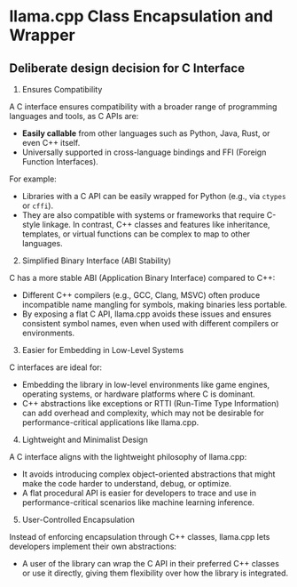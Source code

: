 # llama.cpp Class Encapsulation and Wrapper

## Deliberate design decision for C Interface
1. Ensures Compatibility

A C interface ensures compatibility with a broader range of programming languages and tools, as C APIs are:

- <b>Easily callable</b> from other languages such as Python, Java, Rust, or even C++ itself.
- Universally supported in cross-language bindings and FFI (Foreign Function Interfaces).

For example:

- Libraries with a C API can be easily wrapped for Python (e.g., via `ctypes` or `cffi`).
- They are also compatible with systems or frameworks that require C-style linkage.
In contrast, C++ classes and features like inheritance, templates, or virtual functions can be complex to map to other languages.

2. Simplified Binary Interface (ABI Stability)

C has a more stable ABI (Application Binary Interface) compared to C++:

- Different C++ compilers (e.g., GCC, Clang, MSVC) often produce incompatible name mangling for symbols, making binaries less portable.
- By exposing a flat C API, llama.cpp avoids these issues and ensures consistent symbol names, even when used with different compilers or environments.

3. Easier for Embedding in Low-Level Systems

C interfaces are ideal for:

- Embedding the library in low-level environments like game engines, operating systems, or hardware platforms where C is dominant.
- C++ abstractions like exceptions or RTTI (Run-Time Type Information) can add overhead and complexity, which may not be desirable for performance-critical applications like llama.cpp.

4. Lightweight and Minimalist Design

A C interface aligns with the lightweight philosophy of llama.cpp:

- It avoids introducing complex object-oriented abstractions that might make the code harder to understand, debug, or optimize.
- A flat procedural API is easier for developers to trace and use in performance-critical scenarios like machine learning inference.

5. User-Controlled Encapsulation

Instead of enforcing encapsulation through C++ classes, llama.cpp lets developers implement their own abstractions:

- A user of the library can wrap the C API in their preferred C++ classes or use it directly, giving them flexibility over how the library is integrated.